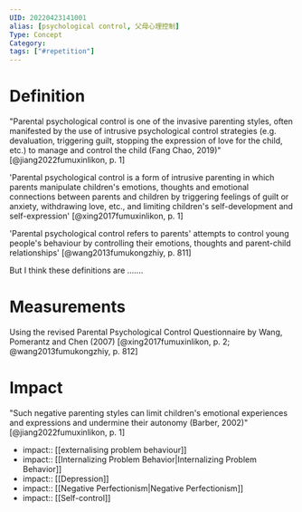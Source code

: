 ```yaml
---
UID: 20220423141001
alias: [psychological control, 父母心理控制]
Type: Concept
Category: 
tags: ["#repetition"]
---
```


# Definition

"Parental psychological control is one of the invasive parenting styles, often manifested by the use of intrusive psychological control strategies (e.g. devaluation, triggering guilt, stopping the expression of love for the child, etc.) to manage and control the child (Fang Chao, 2019)" [@jiang2022fumuxinlikon, p. 1]

'Parental psychological control is a form of intrusive parenting in which parents manipulate children's emotions, thoughts and emotional connections between parents and children by triggering feelings of guilt or anxiety, withdrawing love, etc., and limiting children's self-development and self-expression' [@xing2017fumuxinlikon, p. 1]

'Parental psychological control refers to parents' attempts to control young people's behaviour by controlling their emotions, thoughts and parent-child relationships' [@wang2013fumukongzhiy, p. 811]

But I think these definitions are .......

# Measurements

Using the revised Parental Psychological Control Questionnaire by Wang, Pomerantz and Chen (2007) [@xing2017fumuxinlikon, p. 2; @wang2013fumukongzhiy, p. 812]

# Impact

"Such negative parenting styles can limit children's emotional experiences and expressions and undermine their autonomy (Barber, 2002)" [@jiang2022fumuxinlikon, p. 1]

- impact:: [[externalising problem behaviour]]
- impact:: [[Internalizing Problem Behavior|Internalizing Problem Behavior]]
- impact:: [[Depression]]
- impact:: [[Negative Perfectionism|Negative Perfectionism]]
- impact:: [[Self-control]]